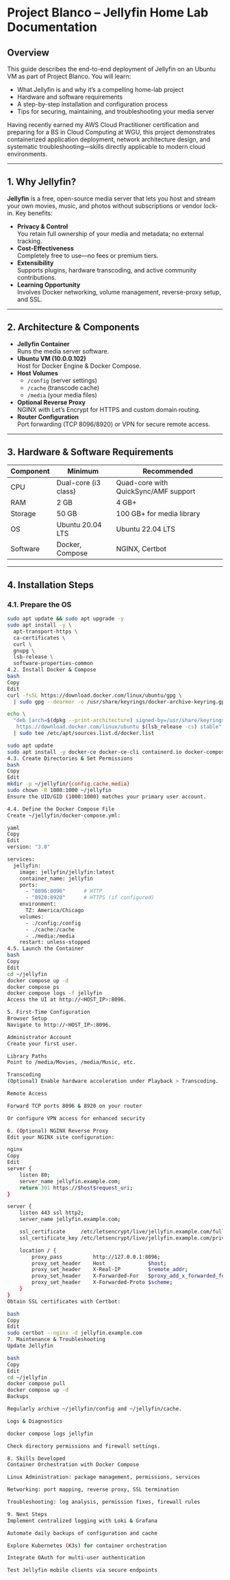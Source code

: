 # Project Blanco – Jellyfin Home Lab Documentation

## Overview

This guide describes the end-to-end deployment of Jellyfin on an Ubuntu VM as part of Project Blanco. You will learn:

- What Jellyfin is and why it’s a compelling home-lab project  
- Hardware and software requirements  
- A step-by-step installation and configuration process  
- Tips for securing, maintaining, and troubleshooting your media server  

Having recently earned my AWS Cloud Practitioner certification and preparing for a BS in Cloud Computing at WGU, this project demonstrates containerized application deployment, network architecture design, and systematic troubleshooting—skills directly applicable to modern cloud environments.

---

## 1. Why Jellyfin?

**Jellyfin** is a free, open-source media server that lets you host and stream your own movies, music, and photos without subscriptions or vendor lock-in. Key benefits:

- **Privacy & Control**  
  You retain full ownership of your media and metadata; no external tracking.  
- **Cost-Effectiveness**  
  Completely free to use—no fees or premium tiers.  
- **Extensibility**  
  Supports plugins, hardware transcoding, and active community contributions.  
- **Learning Opportunity**  
  Involves Docker networking, volume management, reverse-proxy setup, and SSL.

---

## 2. Architecture & Components

- **Jellyfin Container**  
  Runs the media server software.  
- **Ubuntu VM (10.0.0.102)**  
  Host for Docker Engine & Docker Compose.  
- **Host Volumes**  
  - `/config` (server settings)  
  - `/cache` (transcode cache)  
  - `/media` (your media files)  
- **Optional Reverse Proxy**  
  NGINX with Let’s Encrypt for HTTPS and custom domain routing.  
- **Router Configuration**  
  Port forwarding (TCP 8096/8920) or VPN for secure remote access.

---

## 3. Hardware & Software Requirements

| Component           | Minimum              | Recommended                          |
|---------------------|----------------------|--------------------------------------|
| CPU                 | Dual-core (i3 class) | Quad-core with QuickSync/AMF support |
| RAM                 | 2 GB                 | 4 GB+                                |
| Storage             | 50 GB                | 100 GB+ for media library            |
| OS                  | Ubuntu 20.04 LTS     | Ubuntu 22.04 LTS                     |
| Software            | Docker, Compose      | NGINX, Certbot                       |

---

## 4. Installation Steps

### 4.1. Prepare the OS

```bash
sudo apt update && sudo apt upgrade -y
sudo apt install -y \
  apt-transport-https \
  ca-certificates \
  curl \
  gnupg \
  lsb-release \
  software-properties-common
4.2. Install Docker & Compose
bash
Copy
Edit
curl -fsSL https://download.docker.com/linux/ubuntu/gpg \
  | sudo gpg --dearmor -o /usr/share/keyrings/docker-archive-keyring.gpg

echo \
  "deb [arch=$(dpkg --print-architecture) signed-by=/usr/share/keyrings/docker-archive-keyring.gpg] \
   https://download.docker.com/linux/ubuntu $(lsb_release -cs) stable" \
  | sudo tee /etc/apt/sources.list.d/docker.list

sudo apt update
sudo apt install -y docker-ce docker-ce-cli containerd.io docker-compose-plugin
4.3. Create Directories & Set Permissions
bash
Copy
Edit
mkdir -p ~/jellyfin/{config,cache,media}
sudo chown -R 1000:1000 ~/jellyfin
Ensure the UID/GID (1000:1000) matches your primary user account.

4.4. Define the Docker Compose File
Create ~/jellyfin/docker-compose.yml:

yaml
Copy
Edit
version: "3.8"

services:
  jellyfin:
    image: jellyfin/jellyfin:latest
    container_name: jellyfin
    ports:
      - "8096:8096"      # HTTP
      - "8920:8920"      # HTTPS (if configured)
    environment:
      TZ: America/Chicago
    volumes:
      - ./config:/config
      - ./cache:/cache
      - ./media:/media
    restart: unless-stopped
4.5. Launch the Container
bash
Copy
Edit
cd ~/jellyfin
docker compose up -d
docker compose ps
docker compose logs -f jellyfin
Access the UI at http://<HOST_IP>:8096.

5. First-Time Configuration
Browser Setup
Navigate to http://<HOST_IP>:8096.

Administrator Account
Create your first user.

Library Paths
Point to /media/Movies, /media/Music, etc.

Transcoding
(Optional) Enable hardware acceleration under Playback > Transcoding.

Remote Access

Forward TCP ports 8096 & 8920 on your router

Or configure VPN access for enhanced security

6. (Optional) NGINX Reverse Proxy
Edit your NGINX site configuration:

nginx
Copy
Edit
server {
    listen 80;
    server_name jellyfin.example.com;
    return 301 https://$host$request_uri;
}

server {
    listen 443 ssl http2;
    server_name jellyfin.example.com;

    ssl_certificate     /etc/letsencrypt/live/jellyfin.example.com/fullchain.pem;
    ssl_certificate_key /etc/letsencrypt/live/jellyfin.example.com/privkey.pem;

    location / {
        proxy_pass          http://127.0.0.1:8096;
        proxy_set_header    Host              $host;
        proxy_set_header    X-Real-IP         $remote_addr;
        proxy_set_header    X-Forwarded-For   $proxy_add_x_forwarded_for;
        proxy_set_header    X-Forwarded-Proto $scheme;
    }
}
Obtain SSL certificates with Certbot:

bash
Copy
Edit
sudo certbot --nginx -d jellyfin.example.com
7. Maintenance & Troubleshooting
Update Jellyfin

bash
Copy
Edit
cd ~/jellyfin
docker compose pull
docker compose up -d
Backups

Regularly archive ~/jellyfin/config and ~/jellyfin/cache.

Logs & Diagnostics

docker compose logs jellyfin

Check directory permissions and firewall settings.

8. Skills Developed
Container Orchestration with Docker Compose

Linux Administration: package management, permissions, services

Networking: port mapping, reverse proxy, SSL termination

Troubleshooting: log analysis, permission fixes, firewall rules

9. Next Steps
Implement centralized logging with Loki & Grafana

Automate daily backups of configuration and cache

Explore Kubernetes (K3s) for container orchestration

Integrate OAuth for multi-user authentication

Test Jellyfin mobile clients via secure endpoints

